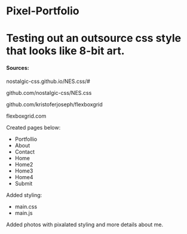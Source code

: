 # Pixel-Portfolio
<!DOCTYPE html>
<html lang="en">
  
<body>
<h1>Testing out an outsource css style that looks like 8-bit art.</h1>

<h4>Sources:</h4>
  <p>nostalgic-css.github.io/NES.css/#</p>
  <p>github.com/nostalgic-css/NES.css</p>
  <p>github.com/kristoferjoseph/flexboxgrid</p>
  <p>flexboxgrid.com</p>

<p>Created pages below:  </p>
<ul>
  <li>Portfollio</li>
  <li>About</li>
  <li>Contact</li>
  <li>Home</li>
  <li>Home2</li>
  <li>Home3</li>
  <li>Home4</li>
  <li>Submit</li>  
</ul>

<p>Added styling:</p>
<ul>
  <li>main.css</li>
  <li>main.js</li>
</ul>

<p>
Added photos with pixalated styling and more details about me.
</p>

</body>
</html>
